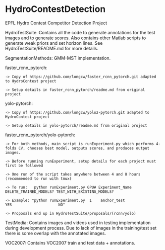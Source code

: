 # HydroContestDetection
EPFL Hydro Contest Competitor Detection Project

HydroTestSuite:
    Contains all the code to generate annotations for the test images and to generate scores.
    Also contains other Matlab scripts to generate weak priors and set horizon lines.
    See HydroTestSuite/README.md for more details.

SegmentationMethods:
    GMM-MST implementation.

faster_rcnn_pytorch:

    -> Copy of https://github.com/longcw/faster_rcnn_pytorch.git adapted to HydroContest project 
    
    -> Setup details in faster_rcnn_pytorch/readme.md from original project



yolo-pytorch:

    -> Copy of https://github.com/longcw/yolo2-pytorch.git adapted to HydroContest project 
    
    -> Setup details in yolo-pytorch/readme.md from original project



faster_rcnn_pytorch/yolo-pytorch:

    -> For both methods, main script is runExperiment.py which performs 4-folds CV, chooses best model, outputs scores, and produces output images.
    
    -> Before running runExperiment, setup details for each project must first be followed
    
    -> One run of the script takes anywhere between 4 and 8 hours (recommended to run with tmux)
    
    -> To run:   python runExperiment.py GPU# Experiment_Name DELETE_TRAINED_MODELS? TEST_WITH_EXISTING_MODELS?
    
    -> Example: "python runExperiment.py  1    anchor_test              YES                     NO"
    
    -> Proposals end up in HydroTestSuite/proposals/(rcnn/yolo)

TestMedia:
    Contains images and videos used in testing implementation during development process.
    Due to lack of images in the training/test set there is some overlap with the annotated images.

VOC2007:
    Contains VOC2007 train and test data + annotations.
